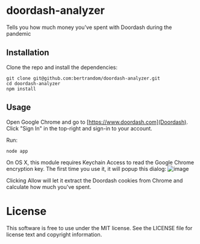 # doordash-analyzer

Tells you how much money you've spent with Doordash during the pandemic

## Installation

Clone the repo and install the dependencies:

```
git clone git@github.com:bertrandom/doordash-analyzer.git
cd doordash-analyzer
npm install
```

## Usage

Open Google Chrome and go to [https://www.doordash.com](Doordash). Click "Sign In" in the top-right and sign-in to your account.

Run:
```
node app
```

On OS X, this module requires Keychain Access to read the Google Chrome encryption key. The first time you use it, it will popup this dialog:
![image](https://raw.githubusercontent.com/bertrandom/chrome-cookies-secure/gh-pages/access.png)

Clicking Allow will let it extract the Doordash cookies from Chrome and calculate how much you've spent.

# License

This software is free to use under the MIT license. See the LICENSE file for license text and copyright information.